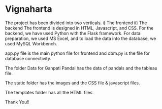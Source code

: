 # Vignaharta
The project has been divided into two verticals.
	i) The frontend
	ii) The backend
The frontend is designed in HTML, Javascript, and CSS.
For the backend, we have used Python with the Flask framework.
For data preparation, we used MS Excel, and to load the data into the database, we used MySQL Workbench.

app.py file is the main python file for frontend and dbm.py is the file for database connectivity.
 
The folder Data for Ganpati Pandal has the data of pandals and the tableau file.

The static folder has the images and the CSS file & javascript files.

The templates folder has all the HTML files.

Thank You!!
